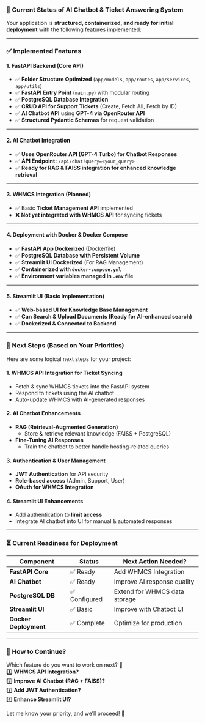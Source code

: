 ### 🚀 Current Status of AI Chatbot & Ticket Answering System

Your application is **structured, containerized, and ready for initial deployment** with the following features implemented:

---

### ✅ **Implemented Features**
#### **1. FastAPI Backend (Core API)**
- ✅ **Folder Structure Optimized** (`app/models`, `app/routes`, `app/services`, `app/utils`)
- ✅ **FastAPI Entry Point** (`main.py`) with modular routing
- ✅ **PostgreSQL Database Integration**
- ✅ **CRUD API for Support Tickets** (Create, Fetch All, Fetch by ID)
- ✅ **AI Chatbot API** using **GPT-4 via OpenRouter API**
- ✅ **Structured Pydantic Schemas** for request validation

---

#### **2. AI Chatbot Integration**
- ✅ **Uses OpenRouter API (GPT-4 Turbo) for Chatbot Responses**
- ✅ **API Endpoint:** `/api/chat?query=<your_query>`
- ✅ **Ready for RAG & FAISS integration for enhanced knowledge retrieval**

---

#### **3. WHMCS Integration (Planned)**
- ✅ Basic **Ticket Management API** implemented
- ❌ **Not yet integrated with WHMCS API** for syncing tickets

---

#### **4. Deployment with Docker & Docker Compose**
- ✅ **FastAPI App Dockerized** (Dockerfile)
- ✅ **PostgreSQL Database with Persistent Volume**
- ✅ **Streamlit UI Dockerized** (For RAG Management)
- ✅ **Containerized with `docker-compose.yml`**
- ✅ **Environment variables managed in `.env` file**

---

#### **5. Streamlit UI (Basic Implementation)**
- ✅ **Web-based UI for Knowledge Base Management**
- ✅ **Can Search & Upload Documents (Ready for AI-enhanced search)**
- ✅ **Dockerized & Connected to Backend**

---

### **🚀 Next Steps (Based on Your Priorities)**
Here are some logical next steps for your project:

#### **1. WHMCS API Integration for Ticket Syncing**
- Fetch & sync WHMCS tickets into the FastAPI system  
- Respond to tickets using the AI chatbot  
- Auto-update WHMCS with AI-generated responses  

#### **2. AI Chatbot Enhancements**
- **RAG (Retrieval-Augmented Generation)**
  - Store & retrieve relevant knowledge (FAISS + PostgreSQL)  
- **Fine-Tuning AI Responses**
  - Train the chatbot to better handle hosting-related queries  

#### **3. Authentication & User Management**
- **JWT Authentication** for API security  
- **Role-based access** (Admin, Support, User)  
- **OAuth for WHMCS Integration**  

#### **4. Streamlit UI Enhancements**
- Add authentication to **limit access**  
- Integrate AI chatbot into UI for manual & automated responses  

---

### **⏳ Current Readiness for Deployment**
| Component       | Status         | Next Action Needed? |
|---------------|--------------|----------------|
| **FastAPI Core**  | ✅ Ready | Add WHMCS Integration |
| **AI Chatbot** | ✅ Ready | Improve AI response quality |
| **PostgreSQL DB** | ✅ Configured | Extend for WHMCS data storage |
| **Streamlit UI** | ✅ Basic | Improve with Chatbot UI |
| **Docker Deployment** | ✅ Complete | Optimize for production |

---

### **🔧 How to Continue?**
Which feature do you want to work on next? 🚀  
1️⃣ **WHMCS API Integration?**  
2️⃣ **Improve AI Chatbot (RAG + FAISS)?**  
3️⃣ **Add JWT Authentication?**  
4️⃣ **Enhance Streamlit UI?**  


Let me know your priority, and we’ll proceed! 🚀

